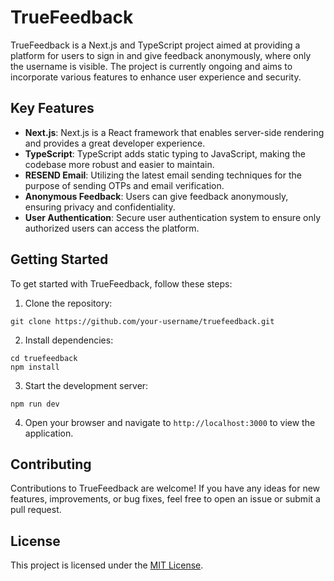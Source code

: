 
# TrueFeedback

TrueFeedback is a Next.js and TypeScript project aimed at providing a platform for users to sign in and give feedback anonymously, where only the username is visible. The project is currently ongoing and aims to incorporate various features to enhance user experience and security.

## Key Features

- **Next.js**: Next.js is a React framework that enables server-side rendering and provides a great developer experience.
- **TypeScript**: TypeScript adds static typing to JavaScript, making the codebase more robust and easier to maintain.
- **RESEND Email**: Utilizing the latest email sending techniques for the purpose of sending OTPs and email verification.
- **Anonymous Feedback**: Users can give feedback anonymously, ensuring privacy and confidentiality.
- **User Authentication**: Secure user authentication system to ensure only authorized users can access the platform.

## Getting Started

To get started with TrueFeedback, follow these steps:

1. Clone the repository:

```
git clone https://github.com/your-username/truefeedback.git
```

2. Install dependencies:

```
cd truefeedback
npm install
```

3. Start the development server:

```
npm run dev
```

4. Open your browser and navigate to `http://localhost:3000` to view the application.

## Contributing

Contributions to TrueFeedback are welcome! If you have any ideas for new features, improvements, or bug fixes, feel free to open an issue or submit a pull request.

## License

This project is licensed under the [MIT License](LICENSE).
```
